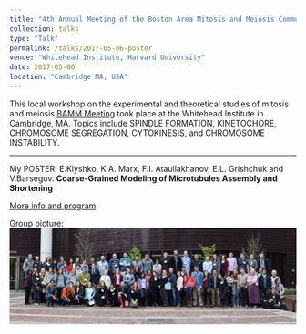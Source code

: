 ```yaml
---
title: "4th Annual Meeting of the Boston Area Mitosis and Meiosis Community"
collection: talks
type: "Talk"
permalink: /talks/2017-05-06-poster
venue: "Whitehead Institute, Harvard University"
date: 2017-05-06
location: "Cambridge MA, USA"
---
```


This local workshop on the experimental and theoretical studies of mitosis and meiosis [BAMM Meeting](http://bammmeeting.com/) took place at the Whitehead Institute in Cambridge, MA. Topics include SPINDLE FORMATION, KINETOCHORE, CHROMOSOME SEGREGATION, CYTOKINESIS, and CHROMOSOME INSTABILITY.

---

My POSTER: 
E.Klyshko, K.A. Marx, F.I. Ataullakhanov, E.L. Grishchuk and V.Barsegov. **Coarse-Grained Modeling of Microtubules Assembly and Shortening**

[More info and program](http://bammmeeting.com/wp-content/uploads/2017/04/BAMM-2017-PROGRAM.pdf)

Group picture:
<img src="/images/BAMM-2017.jpg" width="1000px">

